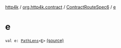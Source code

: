 [http4k](../../index.md) / [org.http4k.contract](../index.md) / [ContractRouteSpec6](index.md) / [e](./e.md)

# e

`val e: `[`PathLens`](../../org.http4k.lens/-path-lens/index.md)`<`[`E`](-binder/index.md#E)`>` [(source)](https://github.com/http4k/http4k/blob/master/http4k-contract/src/main/kotlin/org/http4k/contract/routeSpec.kt#L110)